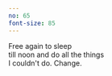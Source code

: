 ```yaml
---
no: 65
font-size: 85
---
```


Free again to sleep  
till noon and do all the things  
I couldn't do. Change.
